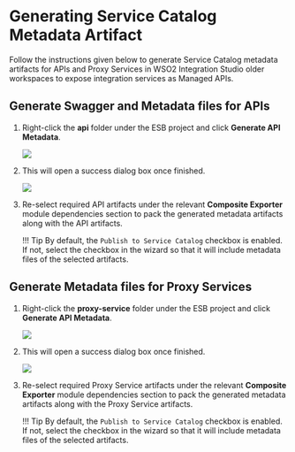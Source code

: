 # Generating Service Catalog Metadata Artifact

Follow the instructions given below to generate Service Catalog metadata artifacts for APIs and Proxy Services in WSO2 Integration Studio older workspaces to expose integration services as Managed APIs.

## Generate Swagger and Metadata files for APIs

1. Right-click the **api** folder under the ESB project and click **Generate API Metadata**.

    <img src="{{base_path}}/assets/img/integrate/create_artifacts/generate_metadata/api-metadata.png">

2. This will open a success dialog box once finished.

    <img src="{{base_path}}/assets/img/integrate/create_artifacts/generate_metadata/api-success.png">

3. Re-select required API artifacts under the relevant **Composite Exporter** module dependencies section to pack the generated metadata artifacts along with the API artifacts.

    !!! Tip
        By default, the `Publish to Service Catalog` checkbox is enabled. If not, select the checkbox in the wizard so that it will include metadata files of the selected artifacts.

## Generate Metadata files for Proxy Services

1. Right-click the **proxy-service** folder under the ESB project and click **Generate API Metadata**.

    <img src="{{base_path}}/assets/img/integrate/create_artifacts/generate_metadata/proxy-metadata.png">

2. This will open a success dialog box once finished.

    <img src="{{base_path}}/assets/img/integrate/create_artifacts/generate_metadata/proxy-success.png">

3. Re-select required Proxy Service artifacts under the relevant **Composite Exporter** module dependencies section to pack the generated metadata artifacts along with the Proxy Service artifacts.

    !!! Tip
        By default, the `Publish to Service Catalog` checkbox is enabled. If not, select the checkbox in the wizard so that it will include metadata files of the selected artifacts. 

